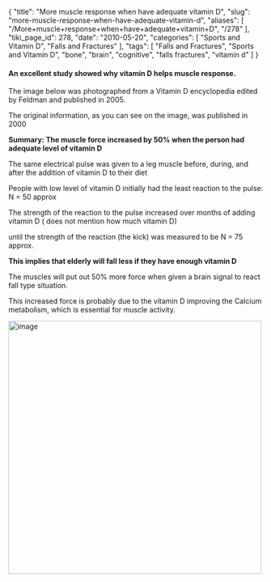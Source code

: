 {
    "title": "More muscle response when have adequate vitamin D",
    "slug": "more-muscle-response-when-have-adequate-vitamin-d",
    "aliases": [
        "/More+muscle+response+when+have+adequate+vitamin+D",
        "/278"
    ],
    "tiki_page_id": 278,
    "date": "2010-05-20",
    "categories": [
        "Sports and Vitamin D",
        "Falls and Fractures"
    ],
    "tags": [
        "Falls and Fractures",
        "Sports and Vitamin D",
        "bone",
        "brain",
        "cognitive",
        "falls fractures",
        "vitamin d"
    ]
}


#### An excellent study showed why vitamin D helps muscle response.

The image below was photographed from a Vitamin D encyclopedia edited by Feldman and published in 2005. 

The original information, as you can see on the image, was published in 2000

 **Summary: The muscle force increased by 50% when the person had adequate level of vitamin D** 

The same electrical pulse was given to a leg muscle before, during, and after the addition of vitamin D to their diet 

People with low level of vitamin D initially had the least reaction to the pulse: N = 50  approx

The strength of the reaction to the pulse increased over months of adding vitamin D ( does not mention how much vitamin D)

until the strength of the reaction (the kick) was measured to be N = 75 approx.

 **This implies that elderly will fall less if they have enough vitamin D** 

The muscles will put out 50% more force when given a brain signal to react  fall type situation.

This increased force is probably due to the vitamin D improving the Calcium metabolism, which is essential for muscle activity.

<img src="/attachments/d3.mock.jpg" alt="image" width="500">